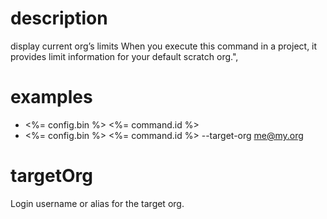 # description

display current org’s limits
When you execute this command in a project, it provides limit information for your default scratch org.",

# examples

- <%= config.bin %> <%= command.id %>
- <%= config.bin %> <%= command.id %> --target-org me@my.org

# targetOrg

Login username or alias for the target org.
